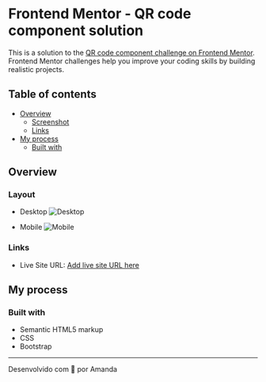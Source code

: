 # Frontend Mentor - QR code component solution

This is a solution to the [QR code component challenge on Frontend Mentor](https://www.frontendmentor.io/challenges/qr-code-component-iux_sIO_H). Frontend Mentor challenges help you improve your coding skills by building realistic projects. 

## Table of contents

- [Overview](#overview)
  - [Screenshot](#screenshot)
  - [Links](#links)
- [My process](#my-process)
  - [Built with](#built-with)

## Overview

### Layout
- Desktop
![Desktop](https://github.com/amaendoas/qr-code/assets/94807208/93c34f61-e749-4218-8d6e-45c28fce2afb)

- Mobile
![Mobile](https://github.com/amaendoas/qr-code/assets/94807208/114cecce-79a8-4d99-b172-9f9e3b642cd7)

### Links

- Live Site URL: [Add live site URL here](https://your-live-site-url.com)

## My process

### Built with

- Semantic HTML5 markup
- CSS
- Bootstrap

---

Desenvolvido com 💜 por Amanda

